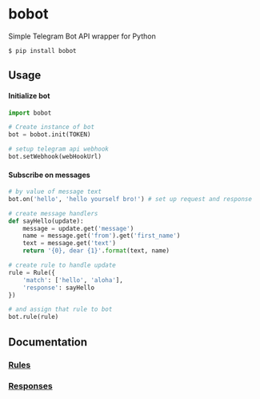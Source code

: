 # bobot

Simple Telegram Bot API wrapper for Python 

```
$ pip install bobot
```

## Usage

#### Initialize bot
```python
import bobot

# Create instance of bot
bot = bobot.init(TOKEN)

# setup telegram api webhook
bot.setWebhook(webHookUrl)
```

#### Subscribe on messages

```python
# by value of message text
bot.on('hello', 'hello yourself bro!') # set up request and response

# create message handlers
def sayHello(update):
	message = update.get('message')
	name = message.get('from').get('first_name')
	text = message.get('text')
	return '{0}, dear {1}'.format(text, name)

# create rule to handle update
rule = Rule({
	'match': ['hello', 'aloha'],
	'response': sayHello
})

# and assign that rule to bot
bot.rule(rule)
```

## Documentation

### [Rules](https://github.com/zefirka/bobot/tree/master/docs/Rule.md)
### [Responses](https://github.com/zefirka/bobot/tree/master/docs/Responses.md)